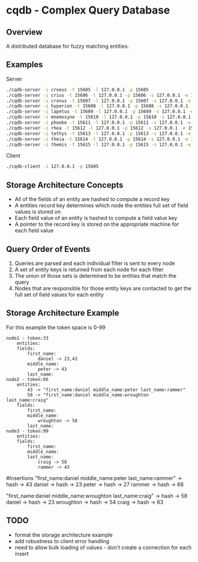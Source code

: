 cqdb - Complex Query Database 
=============================

Overview
--------
A distributed database for fuzzy matching entities.

Examples
--------
Server
```bash
./cqdb-server -i croeus -t 15605 -l 127.0.0.1 -p 15605
./cqdb-server -i crius -t 15606 -l 127.0.0.1 -p 15606 -s 127.0.0.1 -e 15605
./cqdb-server -i cronus -t 15607 -l 127.0.0.1 -p 15607 -s 127.0.0.1 -e 15605
./cqdb-server -i hyperion -t 15608 -l 127.0.0.1 -p 15608 -s 127.0.0.1 -e 15605
./cqdb-server -i lapetus -t 15609 -l 127.0.0.1 -p 15609 -s 127.0.0.1 -e 15605
./cqdb-server -i mnemosyne -t 15610 -l 127.0.0.1 -p 15610 -s 127.0.0.1 -e 15605
./cqdb-server -i phoebe -t 15611 -l 127.0.0.1 -p 15611 -s 127.0.0.1 -e 15605
./cqdb-server -i rhea -t 15612 -l 127.0.0.1 -p 15612 -s 127.0.0.1 -e 15605
./cqdb-server -i tethys -t 15613 -l 127.0.0.1 -p 15613 -s 127.0.0.1 -e 15605
./cqdb-server -i theia -t 15614 -l 127.0.0.1 -p 15614 -s 127.0.0.1 -e 15605
./cqdb-server -i themis -t 15615 -l 127.0.0.1 -p 15615 -s 127.0.0.1 -e 15605
```

Client
```bash
./cqdb-client -i 127.0.0.1 -p 15605
````
Storage Architecture Concepts
-----------------------------
* All of the fields of an entity are hashed to compute a record key
* A entities record key determines which node the entities full set of field values is stored on
* Each field value of an entity is hashed to compute a field value key
* A pointer to the record key is stored on the appropriate machine for each field value

Query Order of Events
---------------------
1. Queries are parsed and each individual filter is sent to every node
2. A set of entity keys is returned from each node for each filter
3. The union of those sets is determined to be entities that match the query
4. Nodes that are responsible for those entity keys are contacted to get the full set of field values for each entity

Storage Architecture Example
----------------------------
For this example the token space is 0-99

```
node1 - token:33
	entities:
	fields:
		first_name:
			daniel -> 23,43
		middle_name:
			peter -> 43
		last_name:
node2 - token:66
	entities:
		43 -> "first_name:daniel middle_name:peter last_name:rammer"
		58 -> "first_name:daniel middle_name:wroughton last_name:craig"
	fields:
		first_name:
		middle_name:
			wroughton -> 58
		last_name:
node3 - token:99
	entities:
	fields:
		first_name:
		middle_name:
		last_name:
			craig -> 58
			rammer -> 43
```

#Insertions
"first_name:daniel middle_name:peter last_name:rammer" -> hash -> 43
daniel -> hash -> 23
peter -> hash -> 27
rammer -> hash -> 68

"first_name:daniel middle_name:wroughton last_name:craig" -> hash -> 58
daniel -> hash -> 23
wroughton -> hash -> 54
craig -> hash -> 83

TODO
----
* format the storage architecture example
* add robustness to client error handling
* need to allow bulk loading of values - don't create a connection for each insert
